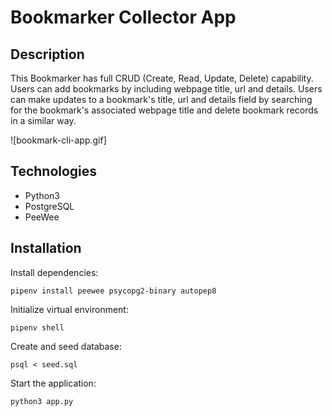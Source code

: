 # Bookmarker Collector App

## Description

This Bookmarker has full CRUD (Create, Read, Update, Delete) capability. Users can add bookmarks by including webpage title, url and details. Users can make updates to a bookmark's title, url and details field by searching for the bookmark's associated webpage title and delete bookmark records in a similar way.

![bookmark-cli-app.gif]

## Technologies

- Python3
- PostgreSQL
- PeeWee

## Installation

Install dependencies:

`pipenv install peewee psycopg2-binary autopep8`

Initialize virtual environment:

`pipenv shell`

Create and seed database:

`psql < seed.sql`

Start the application:

`python3 app.py`

